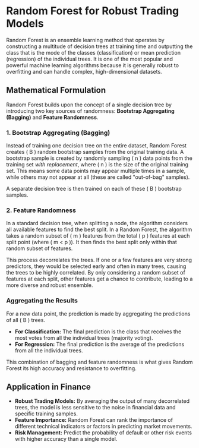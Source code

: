 # Random Forest for Robust Trading Models

Random Forest is an ensemble learning method that operates by constructing a multitude of decision trees at training time and outputting the class that is the mode of the classes (classification) or mean prediction (regression) of the individual trees. It is one of the most popular and powerful machine learning algorithms because it is generally robust to overfitting and can handle complex, high-dimensional datasets.

## Mathematical Formulation

Random Forest builds upon the concept of a single decision tree by introducing two key sources of randomness: **Bootstrap Aggregating (Bagging)** and **Feature Randomness**.

### 1. Bootstrap Aggregating (Bagging)

Instead of training one decision tree on the entire dataset, Random Forest creates \( B \) random bootstrap samples from the original training data. A bootstrap sample is created by randomly sampling \( n \) data points from the training set *with replacement*, where \( n \) is the size of the original training set. This means some data points may appear multiple times in a sample, while others may not appear at all (these are called "out-of-bag" samples).

A separate decision tree is then trained on each of these \( B \) bootstrap samples.

### 2. Feature Randomness

In a standard decision tree, when splitting a node, the algorithm considers all available features to find the best split. In a Random Forest, the algorithm takes a random subset of \( m \) features from the total \( p \) features at each split point (where \( m < p \)). It then finds the best split only within that random subset of features.

This process decorrelates the trees. If one or a few features are very strong predictors, they would be selected early and often in many trees, causing the trees to be highly correlated. By only considering a random subset of features at each split, other features get a chance to contribute, leading to a more diverse and robust ensemble.

### Aggregating the Results

For a new data point, the prediction is made by aggregating the predictions of all \( B \) trees.
-   **For Classification:** The final prediction is the class that receives the most votes from all the individual trees (majority voting).
-   **For Regression:** The final prediction is the average of the predictions from all the individual trees.

This combination of bagging and feature randomness is what gives Random Forest its high accuracy and resistance to overfitting.

## Application in Finance

-   **Robust Trading Models:** By averaging the output of many decorrelated trees, the model is less sensitive to the noise in financial data and specific training samples.
-   **Feature Importance:** Random Forest can rank the importance of different technical indicators or factors in predicting market movements.
-   **Risk Management:** Predict the probability of default or other risk events with higher accuracy than a single model.
